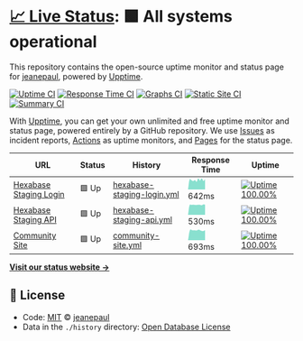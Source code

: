 # [📈 Live Status](https://Hokutosei.github.io/HexaUptime): <!--live status--> **🟩 All systems operational**

This repository contains the open-source uptime monitor and status page for [jeanepaul](https://Hokutosei.github.io/HexaUptime), powered by [Upptime](https://github.com/upptime/upptime).

[![Uptime CI](https://github.com/koj-co/upptime/workflows/Uptime%20CI/badge.svg)](https://github.com/koj-co/upptime/actions?query=workflow%3A%22Uptime+CI%22)
[![Response Time CI](https://github.com/koj-co/upptime/workflows/Response%20Time%20CI/badge.svg)](https://github.com/koj-co/upptime/actions?query=workflow%3A%22Response+Time+CI%22)
[![Graphs CI](https://github.com/koj-co/upptime/workflows/Graphs%20CI/badge.svg)](https://github.com/koj-co/upptime/actions?query=workflow%3A%22Graphs+CI%22)
[![Static Site CI](https://github.com/koj-co/upptime/workflows/Static%20Site%20CI/badge.svg)](https://github.com/koj-co/upptime/actions?query=workflow%3A%22Static+Site+CI%22)
[![Summary CI](https://github.com/koj-co/upptime/workflows/Summary%20CI/badge.svg)](https://github.com/koj-co/upptime/actions?query=workflow%3A%22Summary+CI%22)

With [Upptime](https://upptime.js.org), you can get your own unlimited and free uptime monitor and status page, powered entirely by a GitHub repository. We use [Issues](https://github.com/Hokutosei/HexaUptime/issues) as incident reports, [Actions](https://github.com/Hokutosei/HexaUptime/actions) as uptime monitors, and [Pages](https://Hokutosei.github.io/HexaUptime) for the status page.

<!--start: status pages-->
<!-- This summary is generated by Upptime (https://github.com/upptime/upptime) -->
<!-- Do not edit this manually, your changes will be overwritten -->

| URL                                                              | Status | History                                                                                                                 | Response Time                                                                               | Uptime                                                                                                                                                                                                                                                 |
| ---------------------------------------------------------------- | ------ | ----------------------------------------------------------------------------------------------------------------------- | ------------------------------------------------------------------------------------------- | ------------------------------------------------------------------------------------------------------------------------------------------------------------------------------------------------------------------------------------------------------ |
| [Hexabase Staging Login](https://az.hexabase.com/login)          | 🟩 Up  | [hexabase-staging-login.yml](https://github.com/Hokutosei/HexaUptime/commits/master/history/hexabase-staging-login.yml) | <img alt="Response time graph" src="./graphs/hexabase-staging-login.png" height="20"> 642ms | [![Uptime 100.00%](https://img.shields.io/endpoint?url=https%3A%2F%2Fraw.githubusercontent.com%2FHokutosei%2FHexaUptime%2Fmaster%2Fapi%2Fhexabase-staging-login%2Fuptime.json)](https://Hokutosei.github.io/HexaUptime/history/hexabase-staging-login) |
| [Hexabase Staging API](https://az-api.hexabase.com/health_check) | 🟩 Up  | [hexabase-staging-api.yml](https://github.com/Hokutosei/HexaUptime/commits/master/history/hexabase-staging-api.yml)     | <img alt="Response time graph" src="./graphs/hexabase-staging-api.png" height="20"> 530ms   | [![Uptime 100.00%](https://img.shields.io/endpoint?url=https%3A%2F%2Fraw.githubusercontent.com%2FHokutosei%2FHexaUptime%2Fmaster%2Fapi%2Fhexabase-staging-api%2Fuptime.json)](https://Hokutosei.github.io/HexaUptime/history/hexabase-staging-api)     |
| [Community Site](https://community.hexabase.com)                 | 🟩 Up  | [community-site.yml](https://github.com/Hokutosei/HexaUptime/commits/master/history/community-site.yml)                 | <img alt="Response time graph" src="./graphs/community-site.png" height="20"> 693ms         | [![Uptime 100.00%](https://img.shields.io/endpoint?url=https%3A%2F%2Fraw.githubusercontent.com%2FHokutosei%2FHexaUptime%2Fmaster%2Fapi%2Fcommunity-site%2Fuptime.json)](https://Hokutosei.github.io/HexaUptime/history/community-site)                 |

<!--end: status pages-->

[**Visit our status website →**](https://Hokutosei.github.io/HexaUptime)

## 📄 License

- Code: [MIT](./LICENSE) © [jeanepaul](https://Hokutosei.github.io/HexaUptime)
- Data in the `./history` directory: [Open Database License](https://opendatacommons.org/licenses/odbl/1-0/)
